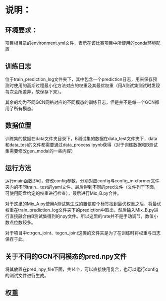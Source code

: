 # 说明：

## 环境要求：

项目根目录的environment.yml文件，表示在该比赛项目中所使用的conda环境配置

## 训练日志

位于train_prediction_log文件夹下，其中包含一个prediction日志，用来保存预测时使用的高斯过程最小化方法对应的权重及其最优权重（用A测试集测试时发现每次会所差异，故保存下来）。

其余的均为不同GCN网络对应的不同模态的训练日志，但是并不是每一个GCN都用了所有模态。

## 数据位置

训练集的数据在data文件夹目录下，B测试集的数据在data_test文件夹下，data和data_test的文件都需要通过data_process.ipynb获得（对于训练数据和B测试集需要修改gen_modal的一些内容）

## 运行方法

运行main函数即可，修改config参数，分别对应config与config_mixformer文件夹内的不同train、test的yaml文件，最后得到不同的pred文件（文件列于下面，可使用网盘给定的权重进行检查），最后进行Mix_B.py合并。

对于这里的Mix_A.py使用A测试集生成的置信度个标签找到最优权重之后，将最优权重在train_prediction_log文件夹下的prediction中取出，然后输入Mix_B.py进行直接融合由B测试集得到的npy文件。所以这里的rate并不是手动调节，数值小数点位数较多。

对于项目中ctrgcn_joint、tegcn_joint这类的文件夹是为了在训练时将权重与日志保存于此。

## 关于不同的GCN不同模态的pred.npy文件

将其放置在pred_npy_file下面，共14个，可以直接使用复合，也可以运行config的测试文件进行生成。

## 权重
